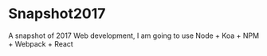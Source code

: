 # Snapshot2017
A snapshot of 2017 Web development, I am going to use Node + Koa + NPM + Webpack + React 
